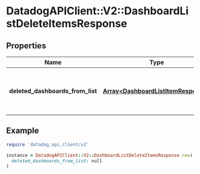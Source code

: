 # DatadogAPIClient::V2::DashboardListDeleteItemsResponse

## Properties

| Name                             | Type                                                                       | Description                                         | Notes      |
| -------------------------------- | -------------------------------------------------------------------------- | --------------------------------------------------- | ---------- |
| **deleted_dashboards_from_list** | [**Array&lt;DashboardListItemResponse&gt;**](DashboardListItemResponse.md) | List of dashboards deleted from the dashboard list. | [optional] |

## Example

```ruby
require 'datadog_api_client/v2'

instance = DatadogAPIClient::V2::DashboardListDeleteItemsResponse.new(
  deleted_dashboards_from_list: null
)
```
